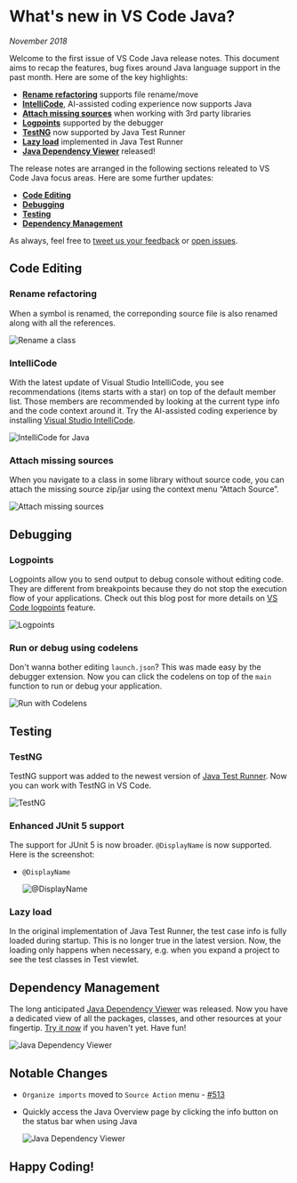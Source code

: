 # What's new in VS Code Java?

*November 2018*

Welcome to the first issue of VS Code Java release notes. This document aims to recap the features, bug fixes around Java language support in the past month. Here are some of the key highlights:

- **[Rename refactoring](#rename-refactoring)** supports file rename/move
- **[IntelliCode](#intellicode)**, AI-assisted coding experience now supports Java
- **[Attach missing sources](#attach-missing-sources)** when working with 3rd party libraries
- **[Logpoints](#logpoints)** supported by the debugger
- **[TestNG](#testng)** now supported by Java Test Runner
- **[Lazy load](#lazy-load)** implemented in Java Test Runner
- **[Java Dependency Viewer](#dependency-management)** released!

The release notes are arranged in the following sections releated to VS Code Java focus areas. Here are some further updates:

- **[Code Editing](#code-editing)**
- **[Debugging](#debugging)**
- **[Testing](#testing)**
- **[Dependency Management](#dependency-management)**

As always, feel free to [tweet us your feedback](https://twitter.com/intent/tweet?via=code&hashtags=Java%2CHappyCoding) or [open issues](https://github.com/Microsoft/vscode-java-pack/issues).

## Code Editing

### Rename refactoring

When a symbol is renamed, the correponding source file is also renamed along with all the references.

![Rename a class](https://github.com/Microsoft/vscode-java-pack/raw/main/release-notes/v0.5.0/renaming.gif)

### IntelliCode

With the latest update of Visual Studio IntelliCode, you see recommendations (items starts with a star) on top of the default member list. Those members are recommended by looking at the current type info and the code context around it. Try the AI-assisted coding experience by installing [Visual Studio IntelliCode](https://marketplace.visualstudio.com/items?itemName=VisualStudioExptTeam.vscodeintellicode).

![IntelliCode for Java](https://github.com/Microsoft/vscode-java-pack/raw/main/release-notes/v0.5.0/intellicode.gif)

### Attach missing sources

When you navigate to a class in some library without source code, you can attach the missing source zip/jar using the context menu “Attach Source”.

![Attach missing sources](https://github.com/Microsoft/vscode-java-pack/raw/main/release-notes/v0.5.0/attachsource.gif)

## Debugging

### Logpoints

Logpoints allow you to send output to debug console without editing code. They are different from breakpoints because they do not stop the execution flow of your applications. Check out this blog post for more details on [VS Code logpoints](https://code.visualstudio.com/blogs/2018/07/12/introducing-logpoints-and-auto-attach#_introducing-logpoints) feature.

![Logpoints](https://github.com/Microsoft/vscode-java-pack/raw/main/release-notes/v0.5.0/logpoints.gif)

### Run or debug using codelens

Don't wanna bother editing `launch.json`? This was made easy by the debugger extension. Now you can click the codelens on top of the `main` function to run or debug your application.

![Run with Codelens](https://github.com/Microsoft/vscode-java-pack/raw/main/release-notes/v0.5.0/launch-with-codelens.gif)

## Testing

### TestNG

TestNG support was added to the newest version of [Java Test Runner](https://marketplace.visualstudio.com/items?itemName=vscjava.vscode-java-test). Now you can work with TestNG in VS Code.

![TestNG](https://github.com/Microsoft/vscode-java-pack/raw/main/release-notes/v0.5.0/testng.gif)

### Enhanced JUnit 5 support

The support for JUnit 5 is now broader. `@DisplayName` is now supported. Here is the screenshot:

- `@DisplayName`

  ![@DisplayName](https://github.com/Microsoft/vscode-java-pack/raw/main/release-notes/v0.5.0/junit5-displayname.png)

### Lazy load

In the original implementation of Java Test Runner, the test case info is fully loaded during startup. This is no longer true in the latest version. Now, the loading only happens when necessary, e.g. when you expand a project to see the test classes in Test viewlet.

## Dependency Management

The long anticipated [Java Dependency Viewer](https://marketplace.visualstudio.com/items?itemName=vscjava.vscode-java-dependency) was released. Now you have a dedicated view of all the packages, classes, and other resources at your fingertip. [Try it now](https://marketplace.visualstudio.com/items?itemName=vscjava.vscode-java-dependency) if you haven't yet. Have fun!

![Java Dependency Viewer](https://github.com/Microsoft/vscode-java-pack/raw/main/release-notes/v0.5.0/dependency-viewer.gif)

## Notable Changes

- `Organize imports` moved to `Source Action` menu - [#513](https://github.com/redhat-developer/vscode-java/issues/513)
- Quickly access the Java Overview page by clicking the info button on the status bar when using Java

  ![Java Dependency Viewer](https://github.com/Microsoft/vscode-java-pack/raw/main/release-notes/v0.5.0/java-overview.gif)

## Happy Coding!
